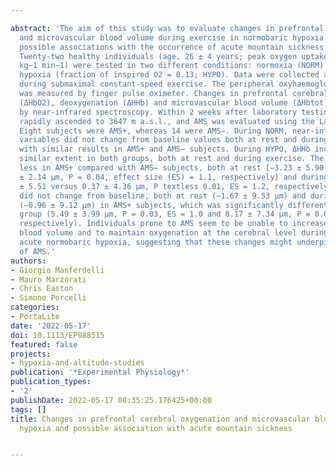 ---
abstract: 'The aim of this study was to evaluate changes in prefrontal cerebral oxygenation
  and microvascular blood volume during exercise in normobaric hypoxia and to investigate
  possible associations with the occurrence of acute mountain sickness (AMS) at altitude.
  Twenty-two healthy individuals (age, 26 ± 4 years; peak oxygen uptake, 42 ± 4 ml
  kg−1 min−1) were tested in two different conditions: normoxia (NORM) and normobaric
  hypoxia (fraction of inspired O2 = 0.13; HYPO). Data were collected at rest and
  during submaximal constant-speed exercise. The peripheral oxyhaemoglobin saturation
  was measured by finger pulse oximeter. Changes in prefrontal cerebral oxygenation
  (ΔHbO2), deoxygenation (ΔHHb) and microvascular blood volume (ΔHbtot) were obtained
  by near-infrared spectroscopy. Within 2 weeks after laboratory testing, subjects
  rapidly ascended to 3647 m a.s.l., and AMS was evaluated using the Lake Louise scale.
  Eight subjects were AMS+, whereas 14 were AMS−. During NORM, near-infrared spectroscopy
  variables did not change from baseline values both at rest and during exercise,
  with similar results in AMS+ and AMS− subjects. During HYPO, ΔHHb increased to a
  similar extent in both groups, both at rest and during exercise. The ΔHbO2 was significantly
  less in AMS+ compared with AMS− subjects, both at rest [−3.23 ± 5.90 versus 1.44
  ± 2.14 μm, P = 0.04, effect size (ES) = 1.1, respectively] and during exercise (−6.56
  ± 5.51 versus 0.37 ± 4.36 μm, P textless 0.01, ES = 1.2, respectively). Total haemoglobin
  did not change from baseline, both at rest (−1.67 ± 9.53 μm) and during exercise
  (−0.96 ± 9.12 μm) in AMS+ subjects, which was significantly different from the AMS−
  group (5.49 ± 3.99 μm, P = 0.03, ES = 1.0 and 8.17 ± 7.34 μm, P = 0.02, ES = 1.0,
  respectively). Individuals prone to AMS seem to be unable to increase microvascular
  blood volume and to maintain oxygenation at the cerebral level during exercise in
  acute normobaric hypoxia, suggesting that these changes might underpin later development
  of AMS.'
authors:
- Giorgio Manferdelli
- Mauro Marzorati
- Chris Easton
- Simone Porcelli
categories:
- PortaLite
date: '2022-05-17'
doi: 10.1113/EP088515
featured: false
projects:
- hypoxia-and-altitude-studies
publication: '*Experimental Physiology*'
publication_types:
- '2'
publishDate: 2022-05-17 08:35:25.176425+00:00
tags: []
title: Changes in prefrontal cerebral oxygenation and microvascular blood volume in
  hypoxia and possible association with acute mountain sickness

---
